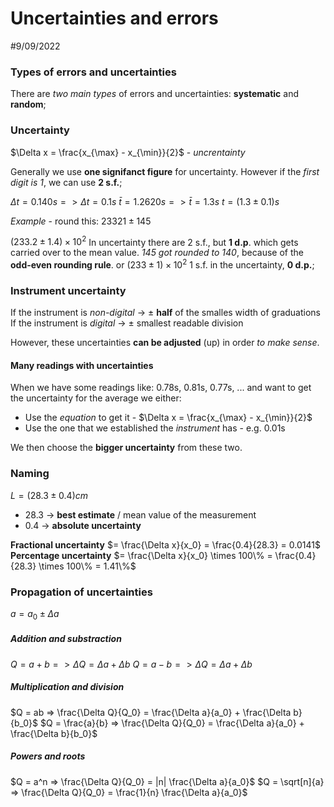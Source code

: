 # Uncertainties and errors

#9/09/2022 
### Types of errors and uncertainties

There are *two main types* of errors and uncertainties: **systematic** and **random**;

### Uncertainty

$\Delta x = \frac{x_{\max} - x_{\min}}{2}$ - *uncrentainty*

Generally we use **one signifanct figure** for uncertainty. However if the *first digit is 1*, we can use **2 s.f.**;

$\Delta t = 0.140s => \Delta t = 0.1s$
$\bar{t} = 1.2620 s => \bar{t} = 1.3s$
$t = (1.3 \pm 0.1)s$

*Example* - round this: $23321 \pm 145$

$(233.2 \pm 1.4) \times 10^2$ 
In uncertainty there are 2 s.f., but **1 d.p**. which gets carried over to the mean value.
*145 got rounded to 140*, because of the **odd-even rounding rule**.
or
$(233 \pm 1) \times 10^2$
1 s.f. in the uncertainty, **0 d.p.**;

### Instrument uncertainty

If the instrument is *non-digital* -> $\pm$ **half** of the smalles width of graduations
If the instrument is *digital* -> $\pm$ smallest readable division

However, these uncertainties **can be adjusted** (up) in order *to make sense*.

#### Many readings with uncertainties

When we have some readings like: 0.78s, 0.81s, 0.77s, ... and want to get the uncertainty for the average we either:

- Use the *equation* to get it - $\Delta x = \frac{x_{\max} - x_{\min}}{2}$
- Use the one that we established the *instrument* has - e.g. 0.01s

We then choose the **bigger uncertainty** from these two.

### Naming

$L = (28.3 \pm 0.4) cm$
- 28.3 -> **best estimate** / mean value of the measurement
- 0.4 -> **absolute uncertainty**

**Fractional uncertainty** $= \frac{\Delta x}{x_0} = \frac{0.4}{28.3} = 0.0141$
**Percentage uncertainty** $= \frac{\Delta x}{x_0} \times 100\% = \frac{0.4}{28.3} \times 100\% = 1.41\%$

### Propagation of uncertainties

$a = a_0 \pm \Delta a$

##### Addition and substraction
$Q = a+b => \Delta Q = \Delta a + \Delta b$
$Q = a-b => \Delta Q = \Delta a + \Delta b$

##### Multiplication and division
$Q = ab => \frac{\Delta Q}{Q_0} = \frac{\Delta a}{a_0} + \frac{\Delta b}{b_0}$
$Q = \frac{a}{b} => \frac{\Delta Q}{Q_0} = \frac{\Delta a}{a_0} + \frac{\Delta b}{b_0}$

##### Powers and roots
$Q = a^n => \frac{\Delta Q}{Q_0} = |n| \frac{\Delta a}{a_0}$
$Q = \sqrt[n]{a} => \frac{\Delta Q}{Q_0} = \frac{1}{n} \frac{\Delta a}{a_0}$
